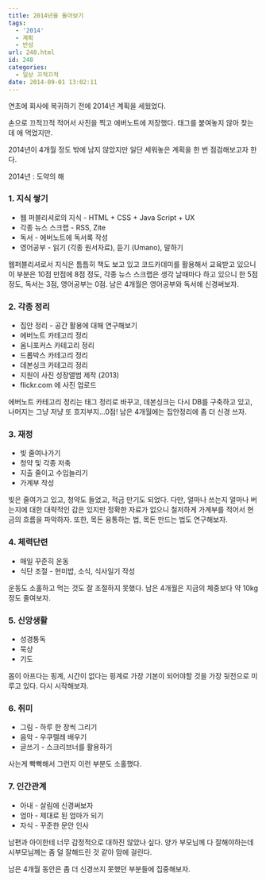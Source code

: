 ```yaml
---
title: 2014년을 돌아보기
tags:
  - '2014'
  - 계획
  - 반성
url: 248.html
id: 248
categories:
  - 일상 끄적끄적
date: 2014-09-01 13:02:11
---
```


연초에 회사에 복귀하기 전에 2014년 계획을 세웠었다.

손으로 끄적끄적 적어서 사진을 찍고 에버노트에 저장했다. 태그를 붙여놓지 않아 찾는데 애 먹었지만.

2014년이 4개월 정도 밖에 남지 않았지만 일단 세워놓은 계획을 한 번 점검해보고자 한다.

2014년 : 도약의 해

### 1\. 지식 쌓기

*   웹 퍼블리셔로의 지식 \- HTML + CSS + Java Script + UX
*   각종 뉴스 스크랩 \- RSS, Zite
*   독서 \- 에버노트에 독서록 작성
*   영어공부 \- 읽기 (각종 원서자료), 듣기 (Umano), 말하기

웹퍼블리셔로서 지식은 틈틈히 책도 보고 있고 코드카데미를 활용해서 교육받고 있으니 이 부분은 10점 만점에 8점 정도, 각종 뉴스 스크랩은 생각 날때마다 하고 있으니 한 5점 정도, 독서는 3점, 영어공부는 0점. 남은 4개월은 영어공부와 독서에 신경써보자.

### 2\. 각종 정리

*   집안 정리 \- 공간 활용에 대해 연구해보기
*   에버노트 카테고리 정리
*   옴니포커스 카테고리 정리
*   드롭박스 카테고리 정리
*   데본싱크 카테고리 정리
*   지원이 사진 성장앨범 제작 (2013)
*   flickr.com 에 사진 업로드

에버노트 카테고리 정리는 태그 정리로 바꾸고, 데본싱크는 다시 DB를 구축하고 있고, 나머지는 그냥 저냥 또 흐지부지...0점! 남은 4개월에는 집안정리에 좀 더 신경 쓰자.

### 3\. 재정

*   빚 줄여나가기
*   청약 및 각종 저축
*   지출 줄이고 수입늘리기
*   가계부 작성

빚은 줄여가고 있고, 청약도 들었고, 적금 만기도 되었다. 다만, 얼마나 쓰는지 얼마나 버는지에 대한 대략적인 감은 있지만 정확한 자료가 없으니 철저하게 가계부를 적어서 현금의 흐름을 파악하자. 또한, 목돈 융통하는 법, 목돈 만드는 법도 연구해보자.

### 4\. 체력단련

*   매일 꾸준히 운동
*   식단 조절 \- 현미밥, 소식, 식사일기 작성

운동도 소홀하고 먹는 것도 잘 조절하지 못했다. 남은 4개월은 지금의 체중보다 약 10kg 정도 줄여보자.

### 5\. 신앙생활

*   성경통독
*   묵상
*   기도

몸이 아프다는 핑계, 시간이 없다는 핑계로 가장 기본이 되어야할 것을 가장 뒷전으로 미루고 있다. 다시 시작해보자.

### 6\. 취미

*   그림 \- 하루 한 장씩 그리기
*   음악 \- 우쿠렐레 배우기
*   글쓰기 \- 스크리브너를 활용하기

사는게 빡빡해서 그런지 이런 부분도 소홀했다.

### 7\. 인간관계

*   아내 \- 살림에 신경써보자
*   엄마 \- 제대로 된 엄마가 되기
*   자식 \- 꾸준한 문안 인사

남편과 아이한테 너무 감정적으로 대하진 않았나 싶다. 양가 부모님께 다 잘해야하는데 시부모님께는 좀 덜 잘해드린 것 같아 맘에 걸린다.

남은 4개월 동안은 좀 더 신경쓰지 못했던 부분들에 집중해보자.